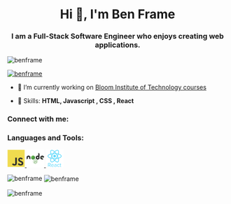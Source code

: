 <h1 align="center">Hi 👋, I'm Ben Frame</h1>
<h3 align="center">I am a Full-Stack Software Engineer who enjoys creating web applications.</h3>

<p align="left"> <img src="https://komarev.com/ghpvc/?username=benframe&label=Profile%20views&color=0e75b6&style=flat" alt="benframe" /> </p>

<p align="left"> <a href="https://github.com/ryo-ma/github-profile-trophy"><img src="https://github-profile-trophy.vercel.app/?username=benframe" alt="benframe" /></a> </p>

- 🔭 I’m currently working on [Bloom Institute of Technology courses](bloomtech.com)

- 💪 Skills: **HTML, Javascript , CSS , React**

<h3 align="left">Connect with me:</h3>
<p align="left">
</p>

<h3 align="left">Languages and Tools:</h3>
<p align="left"> <a href="https://developer.mozilla.org/en-US/docs/Web/JavaScript" target="_blank" rel="noreferrer"> <img src="https://raw.githubusercontent.com/devicons/devicon/master/icons/javascript/javascript-original.svg" alt="javascript" width="40" height="40"/> </a> <a href="https://nodejs.org" target="_blank" rel="noreferrer"> <img src="https://raw.githubusercontent.com/devicons/devicon/master/icons/nodejs/nodejs-original-wordmark.svg" alt="nodejs" width="40" height="40"/> </a> <a href="https://reactjs.org/" target="_blank" rel="noreferrer"> <img src="https://raw.githubusercontent.com/devicons/devicon/master/icons/react/react-original-wordmark.svg" alt="react" width="40" height="40"/> </a> </p>

<p><img align="left" src="https://github-readme-stats.vercel.app/api/top-langs?username=benframe&show_icons=true&locale=en&layout=compact" alt="benframe" /></p>

<p>&nbsp;<img align="center" src="https://github-readme-stats.vercel.app/api?username=benframe&show_icons=true&locale=en" alt="benframe" /></p>

<p><img align="center" src="https://github-readme-streak-stats.herokuapp.com/?user=benframe&" alt="benframe" /></p>
